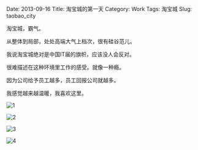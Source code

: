 Date: 2013-09-16
Title: 淘宝城的第一天 
Category: Work
Tags: 淘宝城
Slug: taobao_city

淘宝城，霸气。

从整体到局部，处处高端大气上档次，很有硅谷范儿。

我说淘宝城绝对是中国IT届的旗帜，应该没人会反对。

很难描述在这种环境里工作的感受。就像一种瘾。

因为公司给予员工越多，员工回报公司就越多。

我感觉越来越温暖，我喜欢这里。

![1](https://lh3.googleusercontent.com/-nDB-cpletDg/UjcqOauueeI/AAAAAAAAANw/P5478BFtUlU/s640/IMG_0187.JPG)

![2](https://lh3.googleusercontent.com/-5tigDSrGDpQ/UjcqLD8zgCI/AAAAAAAAANo/anPT4tX-s_M/s640/IMG_0189.JPG)

![3](https://lh3.googleusercontent.com/-0aFoBE5PvZQ/UjcqQ9Lc5OI/AAAAAAAAAN4/mtL-KTXPXy0/s640/IMG_0190.JPG)

![4](https://lh6.googleusercontent.com/-DA3jbSk1cuQ/UjcmxFvGwSI/AAAAAAAAANY/A9Rg7rfgcrM/s640/%25E7%2585%25A7%25E7%2589%2587.JPG)
